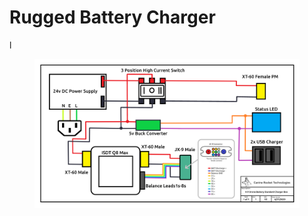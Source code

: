 # Rugged Battery Charger

l

<figure><img src="../../.gitbook/assets/Charger Box Schematic.png" alt=""><figcaption></figcaption></figure>

